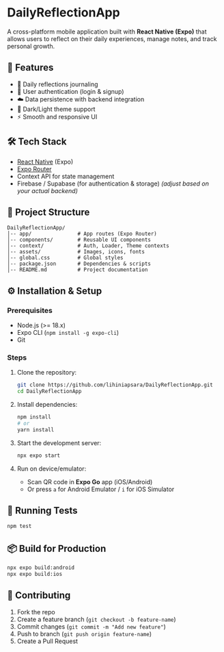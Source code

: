 

# DailyReflectionApp

A cross-platform mobile application built with **React Native (Expo)** that allows users to reflect on their daily experiences, manage notes, and track personal growth.

## 🚀 Features

* 📓 Daily reflections journaling
* 🔐 User authentication (login & signup)
* ☁️ Data persistence with backend integration
* 🎨 Dark/Light theme support
* ⚡ Smooth and responsive UI

## 🛠️ Tech Stack

* [React Native](https://reactnative.dev/) (Expo)
* [Expo Router](https://expo.github.io/router/)
* Context API for state management
* Firebase / Supabase (for authentication & storage) *(adjust based on your actual backend)*

## 📂 Project Structure

```
DailyReflectionApp/
│-- app/               # App routes (Expo Router)  
│-- components/        # Reusable UI components  
│-- context/           # Auth, Loader, Theme contexts  
│-- assets/            # Images, icons, fonts  
│-- global.css         # Global styles  
│-- package.json       # Dependencies & scripts  
│-- README.md          # Project documentation  
```

## ⚙️ Installation & Setup

### Prerequisites

* Node.js (>= 18.x)
* Expo CLI (`npm install -g expo-cli`)
* Git

### Steps

1. Clone the repository:

   ```bash
   git clone https://github.com/lihiniapsara/DailyReflectionApp.git
   cd DailyReflectionApp
   ```

2. Install dependencies:

   ```bash
   npm install
   # or
   yarn install
   ```

3. Start the development server:

   ```bash
   npx expo start
   ```

4. Run on device/emulator:

   * Scan QR code in **Expo Go** app (iOS/Android)
   * Or press `a` for Android Emulator / `i` for iOS Simulator

## 🧪 Running Tests



```bash
npm test
```

## 📦 Build for Production

```bash
npx expo build:android
npx expo build:ios
```

## 🤝 Contributing

1. Fork the repo
2. Create a feature branch (`git checkout -b feature-name`)
3. Commit changes (`git commit -m "Add new feature"`)
4. Push to branch (`git push origin feature-name`)
5. Create a Pull Request
